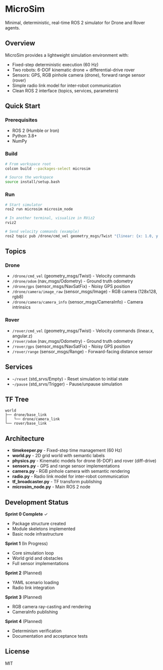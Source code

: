 # MicroSim

Minimal, deterministic, real-time ROS 2 simulator for Drone and Rover agents.

## Overview

MicroSim provides a lightweight simulation environment with:
- Fixed-step deterministic execution (60 Hz)
- Two robots: 6-DOF kinematic drone + differential-drive rover
- Sensors: GPS, RGB pinhole camera (drone), forward range sensor (rover)
- Simple radio link model for inter-robot communication
- Clean ROS 2 interface (topics, services, parameters)

## Quick Start

### Prerequisites

- ROS 2 (Humble or Iron)
- Python 3.8+
- NumPy

### Build

```bash
# From workspace root
colcon build --packages-select microsim

# Source the workspace
source install/setup.bash
```

### Run

```bash
# Start simulator
ros2 run microsim microsim_node

# In another terminal, visualize in RViz2
rviz2

# Send velocity commands (example)
ros2 topic pub /drone/cmd_vel geometry_msgs/Twist "{linear: {x: 1.0, y: 0.0, z: 0.0}, angular: {z: 0.0}}"
```

## Topics

### Drone
- `/drone/cmd_vel` (geometry_msgs/Twist) - Velocity commands
- `/drone/odom` (nav_msgs/Odometry) - Ground truth odometry
- `/drone/gps` (sensor_msgs/NavSatFix) - Noisy GPS position
- `/drone/camera/image_raw` (sensor_msgs/Image) - RGB camera (128x128, rgb8)
- `/drone/camera/camera_info` (sensor_msgs/CameraInfo) - Camera intrinsics

### Rover
- `/rover/cmd_vel` (geometry_msgs/Twist) - Velocity commands (linear.x, angular.z)
- `/rover/odom` (nav_msgs/Odometry) - Ground truth odometry
- `/rover/gps` (sensor_msgs/NavSatFix) - Noisy GPS position
- `/rover/range` (sensor_msgs/Range) - Forward-facing distance sensor

## Services

- `~/reset` (std_srvs/Empty) - Reset simulation to initial state
- `~/pause` (std_srvs/Trigger) - Pause/unpause simulation

## TF Tree

```
world
├── drone/base_link
│   └── drone/camera_link
└── rover/base_link
```

## Architecture

- **timekeeper.py** - Fixed-step time management (60 Hz)
- **world.py** - 2D grid world with semantic labels
- **physics.py** - Kinematic models for drone (6-DOF) and rover (diff-drive)
- **sensors.py** - GPS and range sensor implementations
- **camera.py** - RGB pinhole camera with semantic rendering
- **radio.py** - Radio link model for inter-robot communication
- **tf_broadcaster.py** - TF transform publishing
- **microsim_node.py** - Main ROS 2 node

## Development Status

**Sprint 0 Complete** ✓
- Package structure created
- Module skeletons implemented
- Basic node infrastructure

**Sprint 1** (In Progress)
- Core simulation loop
- World grid and obstacles
- Full sensor implementations

**Sprint 2** (Planned)
- YAML scenario loading
- Radio link integration

**Sprint 3** (Planned)
- RGB camera ray-casting and rendering
- CameraInfo publishing

**Sprint 4** (Planned)
- Determinism verification
- Documentation and acceptance tests

## License

MIT
